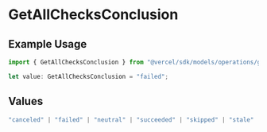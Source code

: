# GetAllChecksConclusion

## Example Usage

```typescript
import { GetAllChecksConclusion } from "@vercel/sdk/models/operations/getallchecks.js";

let value: GetAllChecksConclusion = "failed";
```

## Values

```typescript
"canceled" | "failed" | "neutral" | "succeeded" | "skipped" | "stale"
```